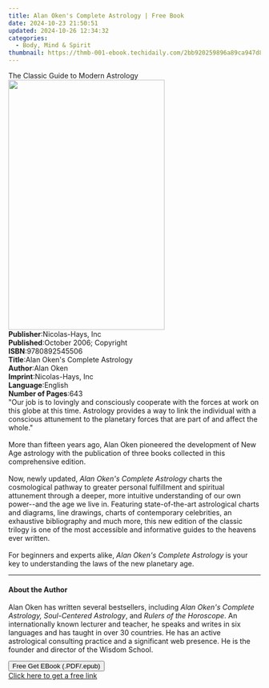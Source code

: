 ```yaml
---
title: Alan Oken's Complete Astrology | Free Book
date: 2024-10-23 21:50:51
updated: 2024-10-26 12:34:32
categories:
  - Body, Mind & Spirit
thumbnail: https://thmb-001-ebook.techidaily.com/2bb920259896a89ca947d8d0c5f478fc866e9d694453acfd3c4d2c146cb002ec.jpg
---
```

<main id="book-container">
  <div class="flex flex-col">
    <div class="book-brief flex-1 py-6 px-4 sm:p-6 md:py-10 md:px-8">
      <!-- brief-->
      <div class="book-brief-main">The Classic Guide to Modern Astrology</div>
    </div>
    <div
      class="book-meta-info flex-1 grid gap-4 col-start-1 col-end-3 row-start-1 sm:mb-6 sm:grid-cols-4 lg:gap-6 lg:col-start-2 lg:row-end-6 lg:row-span-6 lg:mb-0"
    >
      <div
        class="book-meta-info-left place-content-center mt-4 p-4 text-sm leading-6 col-start-2 col-span-2 dark:text-slate-400"
      >
        <img
          class="w-full h-500 object-cover rounded-lg sm:h-255 sm:col-span-2 lg:col-span-full"
          src="https://img-001-ebook.techidaily.com/a5eb0aa7e8e6c929520943e53cea6452d3a41ef133d19258c16f9695e7e4ce75.jpg"
          alt=""
          width="312"
          height="500"
        />
      </div>
      <div
        class="book-meta-info-right mt-2 col-start-1 row-start-2 col-span-3 self-center"
      >
        <!-- meta data  -->
        <div class="flex flex-col px-4 md:px-8">
          <div class="flex-1">
            <strong>Publisher</strong>:<span class="px-2"
              >Nicolas-Hays, Inc</span
            >
          </div>
          <div class="flex-1">
            <strong>Published</strong>:<span class="px-2"
              >October 2006; Copyright</span
            >
          </div>
          <div class="flex-1">
            <strong>ISBN</strong>:<span class="px-2">9780892545506</span>
          </div>
          <div class="flex-1">
            <strong>Title</strong>:<span class="px-2"
              >Alan Oken&#39;s Complete Astrology</span
            >
          </div>
          <div class="flex-1">
            <strong>Author</strong>:<span class="px-2">Alan Oken</span>
          </div>
          <div class="flex-1">
            <strong>Imprint</strong>:<span class="px-2">Nicolas-Hays, Inc</span>
          </div>
          <div class="flex-1">
            <strong>Language</strong>:<span class="px-2">English</span>
          </div>
          <div class="flex-1">
            <strong>Number of Pages</strong>:<span class="px-2">643</span>
          </div>
        </div>
      </div>
    </div>
    <div class="book-description flex-1 py-6 px-4 sm:p-6 md:py-10 md:px-8">
      <div class="book-description-main">
        <div accordion-content="" id="description">
          "Our job is to lovingly and consciously cooperate with the forces at
          work on this globe at this time. Astrology provides a way to link the
          individual with a conscious attunement to the planetary forces that
          are part of and affect the whole." <br /><br />More than fifteen years
          ago, Alan Oken pioneered the development of New Age astrology with the
          publication of three books collected in this comprehensive edition.
          &nbsp;<br /><br />Now, newly updated,
          <i>Alan Oken's Complete Astrology</i>&nbsp;charts the cosmological
          pathway to greater personal fulfillment and spiritual attunement
          through a deeper, more intuitive understanding of our own power--and
          the age we live in. Featuring state-of-the-art astrological charts and
          diagrams, line drawings, charts of contemporary celebrities, an
          exhaustive bibliography and much more, this new edition of the classic
          trilogy is one of the most accessible and informative guides to the
          heavens ever written. &nbsp;<br /><br />For beginners and experts
          alike, <i>Alan Oken's Complete Astrology</i>&nbsp;is your key to
          understanding the laws of the new planetary age.
        </div>
        <div class="accordion-fader"></div>
      </div>
    </div>
    <div class="book-excerpts flex-1 py-6 px-4 sm:p-6 md:py-10 md:px-8">
      <!-- excerpts-->
      <div class="book-excerpts-main">
        <hr />
        <h4 class="placeholder placeholder-heading">
          <span>About the Author</span>
        </h4>
        <p>
          Alan Oken has written several bestsellers, including
          <i>Alan Oken's Complete Astrology, Soul-Centered Astrology</i>, and
          <i>Rulers of the Horoscope</i>. An internationally known lecturer and
          teacher, he speaks and writes in six languages and has taught in over
          30 countries. He has an active astrological consulting practice and a
          significant web presence. He is the founder and director of the Wisdom
          School.
        </p>
      </div>
    </div>
    <div
      class="book-about-author flex-1 py-6 px-4 sm:p-6 md:py-10 md:px-8"
    ></div>
    <div class="book-free-get flex-1 py-6 px-4 sm:p-6 md:py-10 md:px-8">
      <button
        id="btn-free-get"
        class="bg-blue-500 hover:bg-blue-700 text-white font-bold py-2 px-4 rounded"
      >
        Free Get EBook (.PDF/.epub)
      </button>
      <div id="countdown-display" class="px-2 text-lg mt-2"></div>
      <a
        id="free-link"
        class="hidden bg-blue-500 hover:bg-blue-700 text-white font-bold py-2 px-4 rounded"
        href="https://www.ebooks.com/en-us/book/1182835/alan-oken-s-complete-astrology/alan-oken/"
        target="_blank"
        >Click here to get a free link</a
      >
    </div>
    <script>
      let countdownTime = 0;
      let countdownInterval = null;
      document
        .getElementById('btn-free-get')
        .addEventListener('click', startCountdown);
      function startCountdown() {
        countdownTime = new Date().getTime() + 60000 * 3;
        countdownInterval = setInterval(updateCountdown, 1000);
        document.getElementById('btn-free-get').disabled = true;
        document
          .getElementById('btn-free-get')
          .classList.add('bg-gray-500', 'cursor-not-allowed');
      }
      function updateCountdown() {
        let currentTime = new Date().getTime();
        let timeLeft = countdownTime - currentTime;
        let secondsLeft = Math.floor(timeLeft / 1000);
        document.getElementById('countdown-display').innerHTML =
          `Remaining time: ${secondsLeft} seconds.`;
        if (secondsLeft <= 0) {
          clearInterval(countdownInterval);
          document.getElementById('btn-free-get').classList.add('hidden');
          document.getElementById('free-link').classList.remove('hidden');
          document.getElementById('countdown-display').innerHTML = '';
        }
      }
    </script>
  </div>
</main>
